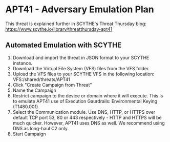 # APT41 - Adversary Emulation Plan

This threat is explained further in SCYTHE's Threat Thursday blog: https://www.scythe.io/library/threatthursday-apt41

## Automated Emulation with SCYTHE
1. Download and import the threat in JSON format to your SCYTHE instance.
2. Download the Virtual File System (VFS) files from the VFS folder.
3. Upload the VFS files to your SCYTHE VFS in the following location: VFS:/shared/threats/APT41
4. Click "Create Campaign from Threat"
5. Name the Campaign
6. Restrict campaign to the device or domain where it will execute. This is to emulate APT41 use of Execution Gaurdrails: Environmental Keying (T1480.001)
7. Select the Communication module. Use DNS, HTTP, or HTTPS over default TCP port 53, 80 or 443 respectively - HTTP and HTTPS will be much quicker. However, APT41 uses DNS as well. We recommend using DNS as long-haul C2 only.
8. Start Campaign
